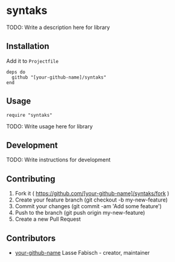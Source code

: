 # syntaks

TODO: Write a description here for library

## Installation

Add it to `Projectfile`

```crystal
deps do
  github "[your-github-name]/syntaks"
end
```

## Usage

```crystal
require "syntaks"
```

TODO: Write usage here for library

## Development

TODO: Write instructions for development

## Contributing

1. Fork it ( https://github.com/[your-github-name]/syntaks/fork )
2. Create your feature branch (git checkout -b my-new-feature)
3. Commit your changes (git commit -am 'Add some feature')
4. Push to the branch (git push origin my-new-feature)
5. Create a new Pull Request

## Contributors

- [your-github-name](https://github.com/[your-github-name]) Lasse Fabisch - creator, maintainer

